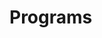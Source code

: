 # Programs







































































































































































































